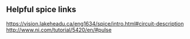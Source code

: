 ## Helpful spice links

https://vision.lakeheadu.ca/eng1634/spice/intro.html#circuit-description
http://www.ni.com/tutorial/5420/en/#pulse